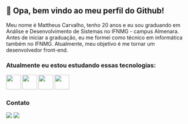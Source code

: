 ## 👋 Opa, bem vindo ao meu perfil do Github!

Meu nome é Mattheus Carvalho, tenho 20 anos e eu sou graduando em Análise e Desenvolvimento de Sistemas no IFNMG - campus Almenara. Antes de iniciar a graduação, eu me formei como técnico em informática também no IFNMG. Atualmente, meu objetivo é me tornar um desenvolvedor front-end.

### Atualmente eu estou estudando essas tecnologias:

<img src="https://cdn.jsdelivr.net/gh/devicons/devicon/icons/html5/html5-original.svg" width="40" height="40"/> <img src="https://cdn.jsdelivr.net/gh/devicons/devicon/icons/css3/css3-original.svg" width="40" height="40"/> <img src="https://cdn.jsdelivr.net/gh/devicons/devicon/icons/javascript/javascript-original.svg" width="40" height="40"/> <img src="https://cdn.jsdelivr.net/gh/devicons/devicon/icons/java/java-original-wordmark.svg" width="40" height="40"/>

### Contato

<div>
<a href = "mailto:mattheus.carvalho99@gmail.com"><img src="https://img.shields.io/badge/Gmail-D14836?style=for-the-badge&logo=gmail&logoColor=white" target="_blank"></a>
<a href="https://www.linkedin.com/in/mattheus-carvalho-martins-41a3b5227/" target="_blank"><img src="https://img.shields.io/badge/-LinkedIn-%230077B5?style=for-the-badge&logo=linkedin&logoColor=white" target="_blank"></a>   
</div>
